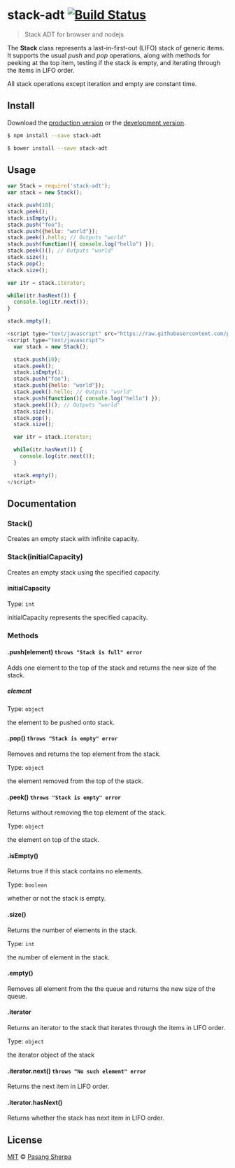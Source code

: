 # stack-adt [![Build Status](https://travis-ci.org/pasangsherpa/stack-adt.svg?branch=master)](https://travis-ci.org/pasangsherpa/stack-adt)

> Stack ADT for browser and nodejs

The **Stack** class represents a last-in-first-out (LIFO) stack of generic items. It supports the usual *push* and *pop* operations, along with methods for peeking at the top item, testing if the stack is empty, and iterating through the items in LIFO order.

All stack operations except iteration and empty are constant time.


## Install

Download the [production version][min] or the [development version][max].

[min]: https://raw.githubusercontent.com/pasangsherpa/stack-adt/master/dist/stack-adt.min.js
[max]: https://raw.githubusercontent.com/pasangsherpa/stack-adt/master/dist/stack-adt.js

```sh
$ npm install --save stack-adt
```

```sh
$ bower install --save stack-adt
```


## Usage

```js
var Stack = require('stack-adt');
var stack = new Stack();

stack.push(10);
stack.peek();
stack.isEmpty();
stack.push("foo");
stack.push({hello: "world"});
stack.peek().hello; // Outputs "world"
stack.push(function(){ console.log("hello") });
stack.peek()(); // Outputs "world"
stack.size();
stack.pop();
stack.size();

var itr = stack.iterator;

while(itr.hasNext()) {
  console.log(itr.next());
}

stack.empty();

```
```js
<script type="text/javascript" src="https://raw.githubusercontent.com/pasangsherpa/stack-adt/master/dist/stack-adt.min.js"></script>
<script type="text/javascript"> 
  var stack = new Stack();

  stack.push(10);
  stack.peek();
  stack.isEmpty();
  stack.push("foo");
  stack.push({hello: "world"});
  stack.peek().hello; // Outputs "world"
  stack.push(function(){ console.log("hello") });
  stack.peek()(); // Outputs "world"
  stack.size();
  stack.pop();
  stack.size();

  var itr = stack.iterator;

  while(itr.hasNext()) {
    console.log(itr.next());
  }

  stack.empty();
</script>
```


## Documentation

### Stack()

Creates an empty stack with infinite capacity.

### Stack(initialCapacity)

Creates an empty stack using the specified capacity.

#### initialCapacity

Type: `int`

initialCapacity represents the specified capacity.


### Methods

#### .push(element) `throws "Stack is full" error`

Adds one element to the top of the stack and returns the new size of the stack.

##### element

Type: `object`

the element to be pushed onto stack.

#### .pop() `throws "Stack is empty" error` 

Removes and returns the top element from the stack.

Type: `object`

the element removed from the top of the stack.

#### .peek() `throws "Stack is empty" error` 

Returns without removing the top element of the stack.

Type: `object`

the element on top of the stack.

#### .isEmpty()

Returns true if this stack contains no elements.

Type: `boolean`

whether or not the stack is empty.

#### .size()

Returns the number of elements in the stack.

Type: `int`

the number of element in the stack.

#### .empty() 

Removes all element from the the queue and returns the new size of the queue.

#### .iterator

Returns an iterator to the stack that iterates through the items in LIFO order.

Type: `object`

the iterator object of the stack

#### .iterator.next() `throws "No such element" error` 

Returns the next item in LIFO order.

#### .iterator.hasNext()

Returns whether the stack has next item in LIFO order.


## License

[MIT](http://opensource.org/licenses/MIT) © [Pasang Sherpa](https://github.com/pasangsherpa)
